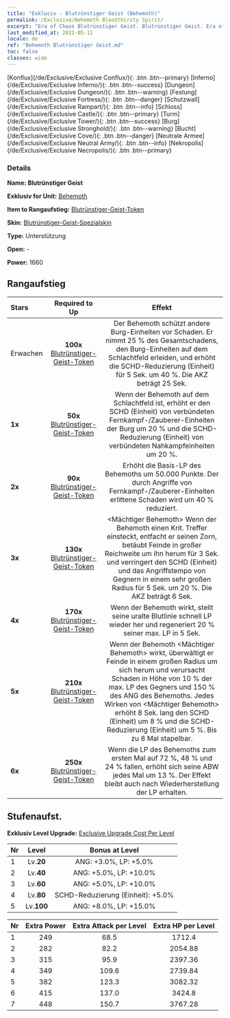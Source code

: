 ```yaml
---
title: "Exklusiv - Blutrünstiger Geist (Behemoth)"
permalink: /Exclusive/Behemoth Bloodthirsty Spirit/
excerpt: "Era of Chaos Blutrünstiger Geist. Blutrünstiger Geist. Era of Chaos Exklusiv Blutrünstiger Geist. Behemoth Exklusiv."
last_modified_at: 2021-05-11
locale: de
ref: "Behemoth Blutrünstiger Geist.md"
toc: false
classes: wide
---
```

 [Konflux](/de/Exclusive/Exclusive Conflux/){: .btn .btn--primary} [Inferno](/de/Exclusive/Exclusive Inferno/){: .btn .btn--success} [Dungeon](/de/Exclusive/Exclusive Dungeon/){: .btn .btn--warning} [Festung](/de/Exclusive/Exclusive Fortress/){: .btn .btn--danger} [Schutzwall](/de/Exclusive/Exclusive Rampart/){: .btn .btn--info} [Schloss](/de/Exclusive/Exclusive Castle/){: .btn .btn--primary} [Turm](/de/Exclusive/Exclusive Tower/){: .btn .btn--success} [Burg](/de/Exclusive/Exclusive Stronghold/){: .btn .btn--warning} [Bucht](/de/Exclusive/Exclusive Cove/){: .btn .btn--danger} [Neutrale Armee](/de/Exclusive/Exclusive Neutral Army/){: .btn .btn--info} [Nekropolis](/de/Exclusive/Exclusive Necropolis/){: .btn .btn--primary} 

### Details
 **Name: Blutrünstiger Geist** 

 **Exklusiv for Unit:** [Behemoth](/de/units/Behemoth/) 

 **Item to Rangaufstieg:** [Blutrünstiger-Geist-Token](/ItemsDE/con_982/)

 **Skin:** [Blutrünstiger-Geist-Spezialskin](/ItemsDE/con_650/)

 **Type:** Unterstützung

 **Open:** -

 **Power:** 1660

## Rangaufstieg

  |     Stars    |  Required to Up | Effekt |
  |:-------------|:---------------:|:---------------:|
  |  Erwachen  | **100x** [Blutrünstiger-Geist-Token](/ItemsDE/con_982/) | <Burg-Geist> Der Behemoth schützt andere Burg-Einheiten vor Schaden. Er nimmt 25 % des Gesamtschadens, den Burg-Einheiten auf dem Schlachtfeld erleiden, und erhöht die SCHD-Reduzierung (Einheit) für 5 Sek. um 40 %. Die AKZ beträgt 25 Sek. |
  | **1x** <i class="fas fa-star"/> | **50x** [Blutrünstiger-Geist-Token](/ItemsDE/con_982/) | Wenn der Behemoth auf dem Schlachtfeld ist, erhöht er den SCHD (Einheit) von verbündeten Fernkampf-/Zauberer-Einheiten der Burg um 20 % und die SCHD-Reduzierung (Einheit) von verbündeten Nahkampfeinheiten um 20 %. |
  | **2x** <i class="fas fa-star"/> | **90x** [Blutrünstiger-Geist-Token](/ItemsDE/con_982/) | Erhöht die Basis-LP des Behemoths um 50.000 Punkte. Der durch Angriffe von Fernkampf-/Zauberer-Einheiten erlittene Schaden wird um 40 % reduziert. |
  | **3x** <i class="fas fa-star"/> | **130x** [Blutrünstiger-Geist-Token](/ItemsDE/con_982/) | <Mächtiger Behemoth> Wenn der Behemoth einen Krit. Treffer einsteckt, entfacht er seinen Zorn, betäubt Feinde in großer Reichweite um ihn herum für 3 Sek. und verringert den SCHD (Einheit) und das Angriffstempo von Gegnern in einem sehr großen Radius für 5 Sek. um 20 %. Die AKZ beträgt 6 Sek. |
  | **4x** <i class="fas fa-star"/> | **170x** [Blutrünstiger-Geist-Token](/ItemsDE/con_982/) | Wenn der Behemoth <Burg-Geist> wirkt, stellt seine uralte Blutlinie schnell LP wieder her und regeneriert 20 % seiner max. LP in 5 Sek. |
  | **5x** <i class="fas fa-star"/> | **210x** [Blutrünstiger-Geist-Token](/ItemsDE/con_982/) | Wenn der Behemoth <Mächtiger Behemoth> wirkt, überwältigt er Feinde in einem großen Radius um sich herum und verursacht Schaden in Höhe von 10 % der max. LP des Gegners und 150 % des ANG des Behemoths. Jedes Wirken von <Mächtiger Behemoth> erhöht 8 Sek. lang den SCHD (Einheit) um 8 % und die SCHD-Reduzierung (Einheit) um 5 %. Bis zu 8 Mal stapelbar. |
  | **6x** <i class="fas fa-star"/> | **250x** [Blutrünstiger-Geist-Token](/ItemsDE/con_982/) | <Kriegsraserei> Wenn die LP des Behemoths zum ersten Mal auf 72 %, 48 % und 24 % fallen, erhöht sich seine ABW jedes Mal um 13 %. Der Effekt bleibt auch nach Wiederherstellung der LP erhalten. |


## Stufenaufst.
 **Exklusiv Level Upgrade:** [Exclusive Upgrade Cost Per Level](/Exclusive/ExclusiveUpgradeCostPerLevel/)

  |  Nr  |   Level  | Bonus at Level |
  |:-----|:--------:|:--------------:|
  | 1 | Lv.**20** | ANG: +3.0%, LP: +5.0% |
  | 2 | Lv.**40** | ANG: +5.0%, LP: +10.0% |
  | 3 | Lv.**60** | ANG: +5.0%, LP: +10.0% |
  | 4 | Lv.**80** | SCHD-Reduzierung (Einheit): +5.0% |
  | 5 | Lv.**100** | ANG: +8.0%, LP: +15.0% |


  |  Nr  |  Extra Power | Extra Attack per Level | Extra HP per Level |
  |:-----|:--------:|:--------:|:--------:|
  | 1 | 249 | 68.5 | 1712.4 |
  | 2 | 282 | 82.2 | 2054.88 |
  | 3 | 315 | 95.9 | 2397.36 |
  | 4 | 349 | 109.6 | 2739.84 |
  | 5 | 382 | 123.3 | 3082.32 |
  | 6 | 415 | 137.0 | 3424.8 |
  | 7 | 448 | 150.7 | 3767.28 |


